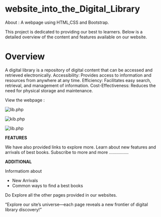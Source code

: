 # website_into_the_Digital_Library
About : A webpage using HTML,CSS and Bootstrap.

 This project is dedicated to providing our best to learners. 
 Below is a detailed overview of the content and features available on our website.

# Overview
A digital library is a repository of digital content that can be accessed and retrieved electronically.
Accessibility: Provides access to information and resources from anywhere at any time.
Efficiency: Facilitates easy search, retrieval, and management of information.
Cost-Effectiveness: Reduces the need for physical storage and maintenance.


View the webpage :

![lib.php](murugar\frontgit.png)


![kib.php](output2.jpg)


![lib.php](output3.jpg)

**FEATURES**


We have also provided links to explore more.
Learn about new features and arrivals of best books.
Subscribe to more  and more ................



**ADDITIONAL**

 Informatiom about
  + New Arrivals
  + Common ways to find a best books

Do Explore all the other pages provided in our websites.

“Explore our site’s universe—each page reveals a new frontier of digital library discovery!”
